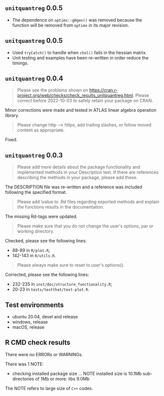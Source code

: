 ## `unitquantreg` 0.0.5

- The dependence on `optimx::gHgen()` was removed because the function will be removed from `optimx` in its major revision.

## `unitquantreg` 0.0.5

- Used `tryCatch()` to handle when `chol()` fails in the hessian matrix.
- Unit testing and examples have been re-written in order reduce the timings.


## `unitquantreg` 0.0.4

> Please see the problems shown on
<https://cran.r-project.org/web/checks/check_results_unitquantreg.html>.
Please correct before 2022-10-03 to safely retain your package on CRAN.

Minor corrections were made and tested in ATLAS linear algebra operation library.

> Please change http --> https, add trailing slashes, or follow moved
content as appropriate.

Fixed.

## `unitquantreg` 0.0.3

> Please add more details about the package functionality and implemented
methods in your Description text. If there are references describing the
methods in your package, please add these.

The DESCRIPTION file was re-written and a reference was included following the
specified format.

> Please add \value to .Rd files regarding exported methods and explain
the functions results in the documentation.

The missing Rd-tags were updated.

> Please make sure that you do not change the user's options, par or working
directory.

Checked, please see the following lines:
  - 88-89 in `R/plot.R`;
  - 142-143 in `R/utils.R`.

> Please always make sure to reset to user's options().

Corrected, please see the following lines:
  - 232-235 in `inst/doc/structure_functionality.R`;
  - 20-23 in `tests/testthat/test-plot.R`.

## Test environments

* ubuntu 20.04, devel and release
* windows, release
* macOS, release

## R CMD check results

There were no ERRORs or WARNINGs.

There was 1 NOTE:

* checking installed package size ... NOTE
    installed size is 10.1Mb
    sub-directories of 1Mb or more:
      libs   9.0Mb

The NOTE refers to large size of `C++` codes.
